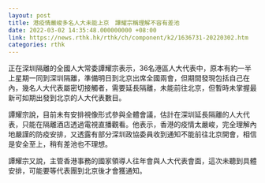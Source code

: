 ```yaml
---
layout: post
title: 港疫情嚴峻多名人大未能上京　譚耀宗稱理解不容有差池
date: 2022-03-02 14:35:48.000000000 +08:00
link: https://news.rthk.hk/rthk/ch/component/k2/1636731-20220302.htm
categories: rthk
---
```


正在深圳隔離的全國人大常委譚耀宗表示，36名港區人大代表中，原本有約一半上星期一同到深圳隔離，準備明日到北京出席全國兩會，但期間發現包括自己在內，幾名人大代表屬密切接觸者，需要延長隔離，未能前往北京，但暫時未掌握最新可如期出發到北京的人大代表數目。

譚耀宗說，目前未有安排視像形式參與全體會議，估計在深圳延長隔離的人大代表，只能在隔離酒店透過電視直播觀看。他表示，香港的疫情太嚴峻，完全理解內地嚴謹的防疫安排，又透露有部分深圳政協委員收到通知不能前往北京開會，相信是安全至上，稍有差池也不理想。

譚耀宗又說，主管香港事務的國家領導人往年會與人大代表會面，這次未聽到具體安排，可能要等代表團到北京後才會獲通知。
